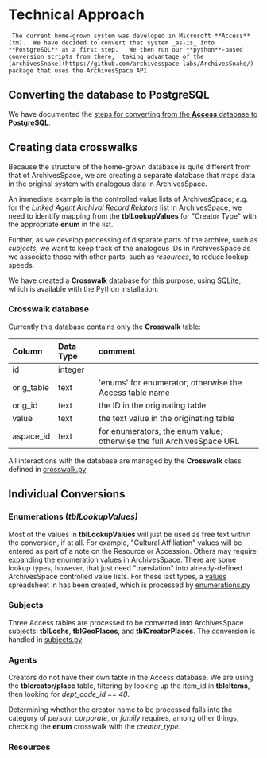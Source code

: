 ﻿# Technical Approach     The current home-grown system was developed in Microsoft **Access**(tm).  We have decided to convert that system _as-is_ into **PostgreSQL** as a first step.   We then run our **python**-based conversion scripts from there,  taking advantage of the [ArchivesSnake](https://github.com/archivesspace-labs/ArchivesSnake/) package that uses the ArchivesSpace API.## Converting the database to PostgreSQLWe have documented the  [steps for converting from the **Access** database to **PostgreSQL**](db_conversion.md).## Creating data crosswalksBecause the structure of the home-grown database is quite different from that of ArchivesSpace, we are creating a separate database that maps data in the original system with analogous data in ArchivesSpace.An immediate example is the controlled value lists of ArchivesSpace; _e.g._ for the _Linked Agent Archival Record Relators_ list in ArchivesSpace, we need to identify mapping from the **tblLookupValues** for "Creator Type" with the appropriate **enum** in the list.Further, as we develop processing of disparate parts of the archive, such as _subjects_, we want to keep track of the analogous IDs in ArchivesSpace as we associate those with other parts, such as _resources_, to reduce lookup speeds.We have created a **Crosswalk** database for this purpose, using [SQLite](https://www.sqlite.org/index.html), which is available with the Python installation.### Crosswalk databaseCurrently this database contains only the **Crosswalk** table:|  Column | Data Type | comment || :--------- | :---------- | :---------- || id | integer | || orig_table | text | 'enums' for enumerator; otherwise the Access table name || orig_id | text | the ID in the originating table || value | text | the text value in the originating table || aspace_id | text | for enumerators, the enum value; otherwise the full ArchivesSpace URL |All interactions with the database are managed by the  **Crosswalk** class defined in [crosswalk.py](../src/archivesspace_jsonmodel_converter/crosswalker.py)## Individual Conversions### Enumerations (_tblLookupValues)_Most of the values in  **tblLookupValues** will just be used as free text within the conversion, if at all.  For example, "Cultural Affiliation" values will be entered as part of a note on the Resource or Accession.  Others may require expanding the enumeration values in ArchivesSpace. There are some lookup types, however, that just need "translation" into already-defined ArchivesSpace controlled value lists.  For these last types, a [values](../values2enums.csv) spreadsheet in has been created, which is processed by [enumerations.py](../src/archivesspace_jsonmodel_converter/enumerations.py)### SubjectsThree Access tables are processed to be converted into ArchivesSpace subjects: **tblLcshs**, **tblGeoPlaces**, and **tblCreatorPlaces**.  The conversion is handled in [subjects.py](../src/archivesspace_jsonmodel_converter/subjects.py).### AgentsCreators do not have their own table in the Access database.  We are using the **tblcreator/place** table, filtering by looking up the item_id in **tbleItems**, then looking for _dept_code_id == 48_.Determining whether the creator name to be processed falls into the category of _person_, _corporate_, or _family_ requires, among other things, checking the **enum** crosswalk with the _creator_type_.### Resources
